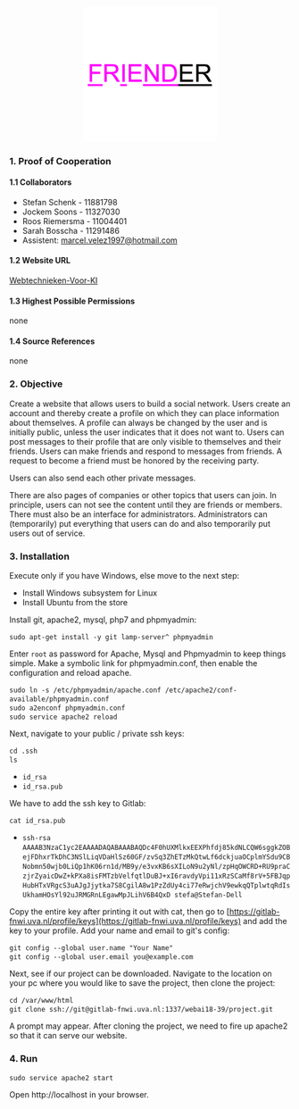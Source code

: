 <p align="center"><img width="240" src="app/res/img/logo.png"></p>

### 1. Proof of Cooperation

#### 1.1 Collaborators

- Stefan Schenk - 11881798
- Jockem Soons - 11327030
- Roos Riemersma - 11004401
- Sarah Bosscha - 11291486
- Assistent: marcel.velez1997@hotmail.com

#### 1.2 Website URL

[Webtechnieken-Voor-KI](http://agile181.science.uva.nl)

#### 1.3 Highest Possible Permissions

none

#### 1.4 Source References

none

### 2. Objective

Create a website that allows users to build a social network. Users create an account and thereby create a profile on which they can place information about themselves. A profile can always be changed by the user and is initially public, unless the user indicates that it does not want to. Users can post messages to their profile that are only visible to themselves and their friends. Users can make friends and respond to messages from friends. A request to become a friend must be honored by the receiving party.

Users can also send each other private messages.

There are also pages of companies or other topics that users can join. In principle, users can not see the content until they are friends or members. There must also be an interface for administrators. Administrators can (temporarily) put everything that users can do and also temporarily put users out of service.

### 3. Installation

Execute only if you have Windows, else move to the next step:

- Install Windows subsystem for Linux
- Install Ubuntu from the store

Install git, apache2, mysql, php7 and phpmyadmin:

    sudo apt-get install -y git lamp-server^ phpmyadmin

Enter ```root``` as password for Apache, Mysql and Phpmyadmin to keep things simple. Make a symbolic link for phpmyadmin.conf, then enable the configuration and reload apache.

    sudo ln -s /etc/phpmyadmin/apache.conf /etc/apache2/conf-available/phpmyadmin.conf
    sudo a2enconf phpmyadmin.conf
    sudo service apache2 reload

Next, navigate to your public / private ssh keys:

    cd .ssh
    ls

- ```id_rsa```
- ```id_rsa.pub```

We have to add the ssh key to Gitlab:

    cat id_rsa.pub

- ```ssh-rsa AAAAB3NzaC1yc2EAAAADAQABAAABAQDc4F0hUXMlkxEEXPhfdj85kdNLCQW6sggkZOBejFDhxrTkDhC3NSlLiqVDaHlSz60GF/zvSq3ZhETzMkQtwLf6dckjuaOCplmYSdu9CBNobmn50wjb0LiQp1hK06rn1d/MB9y/e3vxKB6sXILoN9u2yNl/zpHqOWCRD+RU9praCzjrZyaicDwZ+kPXa8isFMTzbVelfqtlDuBJ+xI6ravdyVpi11xRzSCaMf8rV+5FBJqpHubHTxVRgcS3uAJgJjytka7S8CgilA8w1PzZdUy4ci77eRwjchV9ewkqQTplwtqRdIsUkhamHOsYl92uJRMGRnLEgawMpJLihV6B4QxD stefa@Stefan-Dell```

Copy the entire key after printing it out with cat, then go to  [https://gitlab-fnwi.uva.nl/profile/keys](https://gitlab-fnwi.uva.nl/profile/keys) and add the key to your profile. Add your name and email to git's config:

    git config --global user.name "Your Name"
    git config --global user.email you@example.com

Next, see if our project can be downloaded. Navigate to the location on your pc where you would like to save the project, then clone the project:

    cd /var/www/html
    git clone ssh://git@gitlab-fnwi.uva.nl:1337/webai18-39/project.git

A prompt may appear. After cloning the project, we need to fire up apache2 so that it can serve our website.

### 4. Run

    sudo service apache2 start

Open http://localhost in your browser.
